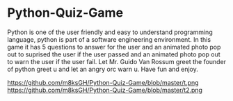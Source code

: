 # Python-Quiz-Game

Python is one of the user friendly and easy to understand programming language, python is part of a software engineering environment.
In this game it has 5 questions to answer for the user and an animated photo pop out to suprised the user if the user passed and an animated photo pop out to warn 
the user if the user fail. Let Mr. Guido Van Rossum greet the founder of python greet u and let an angry orc warn u. Have fun and enjoy. 

https://github.com/m8ksGH/Python-Quiz-Game/blob/master/t.png   https://github.com/m8ksGH/Python-Quiz-Game/blob/master/t2.png
